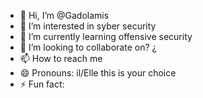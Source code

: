 - 👋 Hi, I’m @Gadolamis
- 👀 I’m interested in syber security 
- 🌱 I’m currently learning offensive security 
- 💞️ I’m looking to collaborate on? ¿
- 📫 How to reach me 
- 😄 Pronouns: il/Elle this is your choice 
- ⚡ Fun fact: 
<!---
Gadolamis/Gadolamis is a ✨ special ✨ repository because its `README.md` (this file) appears on your GitHub profile.
You can click the Preview link to take a look at your changes.
--->
